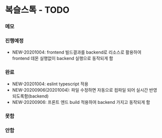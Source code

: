 # 복슬스톡 - TODO

### 메모

### 진행예정
- NEW-20201004: frontend 빌드결과를 backend로 리소스로 활용하여 frontend 데몬 실행없이 backend 실행으로 동작되게 함


### 완료
- NEW-20201004: eslint typescript 적용
- NEW-20200906(20201004): 파일 수정하면 자동으로 컴파일 되어 실시간 반영되도록함(backend)
- NEW-20200906: 프론트 엔드 build 적용하여 backend 가지고 동작되게 함

### 못함

### 안함
